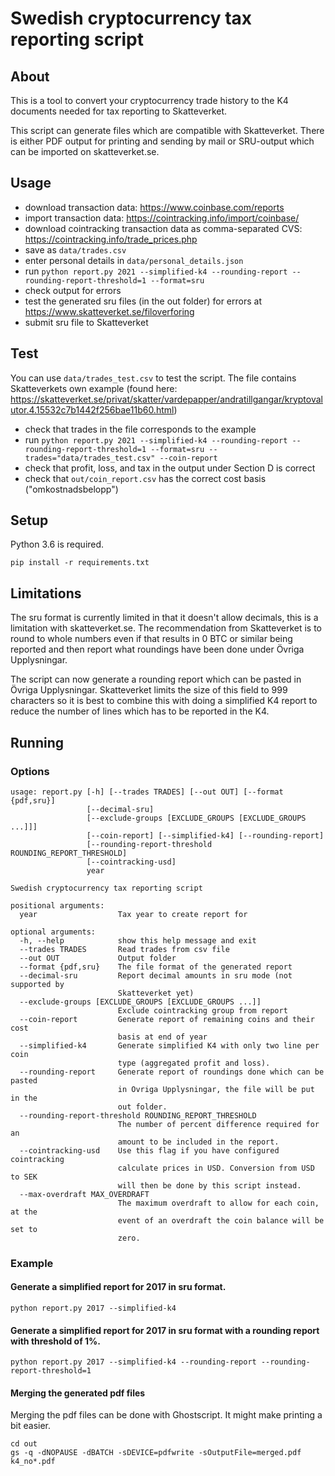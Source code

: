 # Swedish cryptocurrency tax reporting script
## About
This is a tool to convert your cryptocurrency trade history to the K4 documents needed
for tax reporting to Skatteverket.

This script can generate files which are compatible with Skatteverket. There is either 
PDF output for printing and sending by mail or SRU-output which can be imported on 
skatteverket.se.

## Usage
* download transaction data: https://www.coinbase.com/reports
* import transaction data: https://cointracking.info/import/coinbase/
* download cointracking transaction data as comma-separated CVS: https://cointracking.info/trade_prices.php
* save as `data/trades.csv`
* enter personal details in `data/personal_details.json`
* run `python report.py 2021 --simplified-k4 --rounding-report --rounding-report-threshold=1 --format=sru`
* check output for errors
* test the generated sru files (in the out folder) for errors at https://www.skatteverket.se/filoverforing
* submit sru file to Skatteverket

## Test
You can use `data/trades_test.csv` to test the script. The file contains Skatteverkets own example (found here:
https://skatteverket.se/privat/skatter/vardepapper/andratillgangar/kryptovalutor.4.15532c7b1442f256bae11b60.html)
* check that trades in the file corresponds to the example
* run `python report.py 2021 --simplified-k4 --rounding-report --rounding-report-threshold=1 --format=sru --trades="data/trades_test.csv" --coin-report`
* check that profit, loss, and tax in the output under Section D is correct
* check that `out/coin_report.csv` has the correct cost basis ("omkostnadsbelopp")

## Setup
Python 3.6 is required.
```
pip install -r requirements.txt
```

## Limitations
The sru format is currently limited in that it doesn't allow
decimals, this is a limitation with skatteverket.se. The
recommendation from Skatteverket is to round to whole numbers
even if that results in 0 BTC or similar being reported and then
report what roundings have been done under Övriga Upplysningar.

The script can now generate a rounding report which can be
pasted in Övriga Upplysningar. Skatteverket limits the size of
this field to 999 characters so it is best to combine this with
doing a simplified K4 report to reduce the number of lines which
has to be reported in the K4.

## Running
### Options
```
usage: report.py [-h] [--trades TRADES] [--out OUT] [--format {pdf,sru}]
                 [--decimal-sru]
                 [--exclude-groups [EXCLUDE_GROUPS [EXCLUDE_GROUPS ...]]]
                 [--coin-report] [--simplified-k4] [--rounding-report]
                 [--rounding-report-threshold ROUNDING_REPORT_THRESHOLD]
                 [--cointracking-usd]
                 year

Swedish cryptocurrency tax reporting script

positional arguments:
  year                  Tax year to create report for

optional arguments:
  -h, --help            show this help message and exit
  --trades TRADES       Read trades from csv file
  --out OUT             Output folder
  --format {pdf,sru}    The file format of the generated report
  --decimal-sru         Report decimal amounts in sru mode (not supported by
                        Skatteverket yet)
  --exclude-groups [EXCLUDE_GROUPS [EXCLUDE_GROUPS ...]]
                        Exclude cointracking group from report
  --coin-report         Generate report of remaining coins and their cost
                        basis at end of year
  --simplified-k4       Generate simplified K4 with only two line per coin
                        type (aggregated profit and loss).
  --rounding-report     Generate report of roundings done which can be pasted
                        in Ovriga Upplysningar, the file will be put in the
                        out folder.
  --rounding-report-threshold ROUNDING_REPORT_THRESHOLD
                        The number of percent difference required for an
                        amount to be included in the report.
  --cointracking-usd    Use this flag if you have configured cointracking
                        calculate prices in USD. Conversion from USD to SEK
                        will then be done by this script instead.
  --max-overdraft MAX_OVERDRAFT
                        The maximum overdraft to allow for each coin, at the
                        event of an overdraft the coin balance will be set to
                        zero.
```

### Example
#### Generate a simplified report for 2017 in sru format.
```
python report.py 2017 --simplified-k4
```

#### Generate a simplified report for 2017 in sru format with a rounding report with threshold of 1%.
```
python report.py 2017 --simplified-k4 --rounding-report --rounding-report-threshold=1
```

#### Merging the generated pdf files
Merging the pdf files can be done with Ghostscript. It might make printing a bit easier.

```
cd out
gs -q -dNOPAUSE -dBATCH -sDEVICE=pdfwrite -sOutputFile=merged.pdf k4_no*.pdf
```
